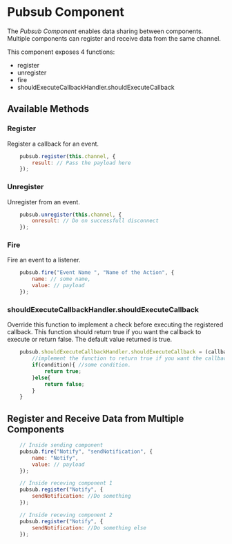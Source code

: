 # Pubsub Component

The *Pubsub Component* enables data sharing between components. Multiple components can register and receive data from the same channel.

This component exposes 4 functions:

- register
- unregister
- fire
- shouldExecuteCallbackHandler.shouldExecuteCallback

## Available Methods

### Register

Register a callback for an event.

```js
    pubsub.register(this.channel, {
        result: // Pass the payload here
    });

```

### Unregister

Unregister from an event.

```js
    pubsub.unregister(this.channel, {
        onresult: // Do on successfull disconnect
    });
```

### Fire

Fire an event to a listener.

```js
    pubsub.fire("Event Name ", "Name of the Action", {
        name: // some name,
        value: // payload
    });
```

### shouldExecuteCallbackHandler.shouldExecuteCallback

Override this function to implement a check before executing the registered callback. This function should return true if you want the callback to execute or return false. The default value returned is true.

```js
    pubsub.shouldExecuteCallbackHandler.shouldExecuteCallback = (callback,payload)=>{
        //implement the function to return true if you want the callback to execute else return false.
        if(condition){ //some condition.
            return true;
        }else{
            return false;
        }
    }
```

## Register and Receive Data from Multiple Components

```js
    // Inside sending component
    pubsub.fire("Notify", "sendNotification", {
        name: "Notify",
        value: // payload
    });

    // Inside receving component 1
    pubsub.register("Notify", {
        sendNotification: //Do something
    });

    // Inside receving component 2
    pubsub.register("Notify", {
        sendNotification: //Do something else
    });
```
